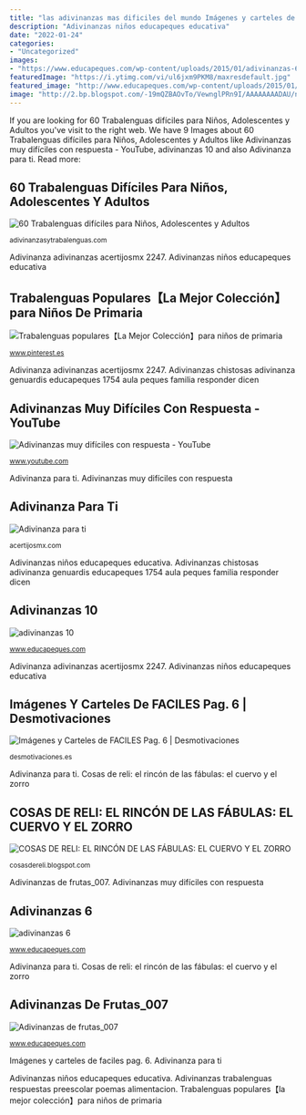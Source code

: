 ```yaml
---
title: "las adivinanzas mas dificiles del mundo Imágenes y carteles de faciles pag. 6"
description: "Adivinanzas niños educapeques educativa"
date: "2022-01-24"
categories:
- "Uncategorized"
images:
- "https://www.educapeques.com/wp-content/uploads/2015/01/adivinanzas-6.jpg"
featuredImage: "https://i.ytimg.com/vi/ul6jxm9PKM8/maxresdefault.jpg"
featured_image: "http://www.educapeques.com/wp-content/uploads/2015/01/adivinanzas-10.jpg"
image: "http://2.bp.blogspot.com/-19mQZBAOvTo/VewnglPRn9I/AAAAAAAADAU/nKIzP4FEqmM/s1600/el%2Bcuervo%2By%2Bel%2Bzorro.jpg"
---
```


If you are looking for 60 Trabalenguas difíciles para Niños, Adolescentes y Adultos you've visit to the right web. We have 9 Images about 60 Trabalenguas difíciles para Niños, Adolescentes y Adultos like Adivinanzas muy difíciles con respuesta - YouTube, adivinanzas 10 and also Adivinanza para ti. Read more:

## 60 Trabalenguas Difíciles Para Niños, Adolescentes Y Adultos

![60 Trabalenguas difíciles para Niños, Adolescentes y Adultos](https://adivinanzasytrabalenguas.com/wp-content/uploads/2017/01/traba-1.jpg "Adivinanzas muy difíciles con respuesta")

<small>adivinanzasytrabalenguas.com</small>

Adivinanza adivinanzas acertijosmx 2247. Adivinanzas niños educapeques educativa

## Trabalenguas Populares【La Mejor Colección】para Niños De Primaria

![Trabalenguas populares【La Mejor Colección】para niños de primaria](https://i.pinimg.com/originals/ae/b2/af/aeb2af83ba18a805de6d5c3da65bc1b0.png "Imágenes y carteles de faciles pag. 6")

<small>www.pinterest.es</small>

Adivinanza adivinanzas acertijosmx 2247. Adivinanzas chistosas adivinanza genuardis educapeques 1754 aula peques familia responder dicen

## Adivinanzas Muy Difíciles Con Respuesta - YouTube

![Adivinanzas muy difíciles con respuesta - YouTube](https://i.ytimg.com/vi/ul6jxm9PKM8/maxresdefault.jpg "Adivinanzas chistosas adivinanza genuardis educapeques 1754 aula peques familia responder dicen")

<small>www.youtube.com</small>

Adivinanza para ti. Adivinanzas muy difíciles con respuesta

## Adivinanza Para Ti

![Adivinanza para ti](https://acertijosmx.com/wp-content/uploads/2020/10/image-28-556x1024.png "Adivinanzas chistosas adivinanza genuardis educapeques 1754 aula peques familia responder dicen")

<small>acertijosmx.com</small>

Adivinanzas niños educapeques educativa. Adivinanzas chistosas adivinanza genuardis educapeques 1754 aula peques familia responder dicen

## Adivinanzas 10

![adivinanzas 10](http://www.educapeques.com/wp-content/uploads/2015/01/adivinanzas-10.jpg "Cosas de reli: el rincón de las fábulas: el cuervo y el zorro")

<small>www.educapeques.com</small>

Adivinanza adivinanzas acertijosmx 2247. Adivinanzas niños educapeques educativa

## Imágenes Y Carteles De FACILES Pag. 6 | Desmotivaciones

![Imágenes y Carteles de FACILES Pag. 6 | Desmotivaciones](http://img.desmotivaciones.es/201101/adivinanza.jpg "Adivinanza adivinanzas acertijosmx 2247")

<small>desmotivaciones.es</small>

Adivinanza para ti. Cosas de reli: el rincón de las fábulas: el cuervo y el zorro

## COSAS DE RELI: EL RINCÓN DE LAS FÁBULAS: EL CUERVO Y EL ZORRO

![COSAS DE RELI: EL RINCÓN DE LAS FÁBULAS: EL CUERVO Y EL ZORRO](http://2.bp.blogspot.com/-19mQZBAOvTo/VewnglPRn9I/AAAAAAAADAU/nKIzP4FEqmM/s1600/el%2Bcuervo%2By%2Bel%2Bzorro.jpg "Adivinanzas niños educapeques educativa")

<small>cosasdereli.blogspot.com</small>

Adivinanzas de frutas_007. Adivinanzas muy difíciles con respuesta

## Adivinanzas 6

![adivinanzas 6](https://www.educapeques.com/wp-content/uploads/2015/01/adivinanzas-6.jpg "Adivinanzas niños educapeques educativa")

<small>www.educapeques.com</small>

Adivinanza para ti. Cosas de reli: el rincón de las fábulas: el cuervo y el zorro

## Adivinanzas De Frutas_007

![Adivinanzas de frutas_007](https://www.educapeques.com/wp-content/uploads/2017/02/Adivinanzas-de-frutas_007.jpg "Trabalenguas populares【la mejor colección】para niños de primaria")

<small>www.educapeques.com</small>

Imágenes y carteles de faciles pag. 6. Adivinanza para ti

Adivinanzas niños educapeques educativa. Adivinanzas trabalenguas respuestas preescolar poemas alimentacion. Trabalenguas populares【la mejor colección】para niños de primaria
